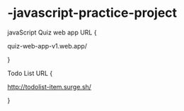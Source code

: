 # -javascript-practice-project


javaScript Quiz web app URL {

quiz-web-app-v1.web.app/

}



Todo List URL {

http://todolist-item.surge.sh/


}
